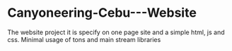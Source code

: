 # Canyoneering-Cebu---Website
The website project it is specify on one page site and a simple html, js and css. Minimal usage of tons and main stream libraries
